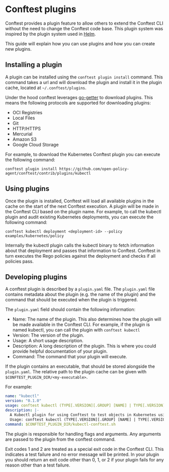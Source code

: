 # Conftest plugins

Conftest provides a plugin feature to allow others to extend the Conftest CLI without the need to change the Conftest code base. This plugin system was inspired by the plugin system used in [Helm](https://github.com/helm/helm).

This guide will explain how you can use plugins and how you can create new plugins.

## Installing a plugin

A plugin can be installed using the `conftest plugin install` command. This command takes a url and will download the plugin and install it in the plugin cache, located at `~/.conftest/plugins`.

Under the hood conftest leverages [go-getter](https://github.com/hashicorp/go-getter) to download plugins. This means the following protocols are supported for downloading plugins:

- OCI Registries
- Local Files
- Git
- HTTP/HTTPS
- Mercurial
- Amazon S3
- Google Cloud Storage

For example, to download the Kubernetes Conftest plugin you can execute the following command:

```console
conftest plugin install https://github.com/open-policy-agent/conftest/contrib/plugins/kubectl
```

## Using plugins

Once the plugin is installed, Conftest will load all available plugins in the cache on the start of the next Conftest execution. A plugin will be made in the Conftest CLI based on the plugin name. For example, to call the kubectl plugin and audit existing Kubernetes deployments, you can execute the following command:

```console
conftest kubectl deployment <deployment-id> --policy examples/kubernetes/policy
```

Internally the kubectl plugin calls the kubectl binary to fetch information about that deployment and passes that information to Conftest. Conftest in turn executes the Rego policies against the deployment and checks if all policies pass.

## Developing plugins

A conftest plugin is described by a `plugin.yaml` file. The `plugin.yaml` file contains metadata about the plugin (e.g. the name of the plugin) and the command that should be executed when the plugin is triggered.

The `plugin.yaml` field should contain the following information:

- Name: The name of the plugin. This also determines how the plugin will be made available in the Conftest CLI. For example, if the plugin is named kubectl, you can call the plugin with `conftest kubectl`
- Version: The version of the plugin.
- Usage: A short usage description.
- Description: A long description of the plugin. This is where you could provide helpful documentation of your plugin.
- Command: The command that your plugin will execute.

If the plugin contains an executable, that should be stored alongside the `plugin.yaml`. The relative path to the plugin cache can be given with `$CONFTEST_PLUGIN_DIR/<my-executable>`.

For example:

```yaml
name: "kubectl"
version: "0.1.0"
usage: conftest kubectl (TYPE[.VERSION][.GROUP] [NAME] | TYPE[.VERSION][.GROUP]/NAME).
description: |-
  A Kubectl plugin for using Conftest to test objects in Kubernetes using Open Policy Agent.
  Usage: conftest kubectl (TYPE[.VERSION][.GROUP] [NAME] | TYPE[.VERSION][.GROUP]/NAME).
command: $CONFTEST_PLUGIN_DIR/kubectl-conftest.sh
```

The plugin is responsible for handling flags and arguments. Any arguments are passed to the plugin from the conftest command.

Exit codes 1 and 2 are treated as a special exit code in the Conftest CLI. This indicates a test failure and no error message will be printed. In your plugin you should return an exit code other than 0, 1, or 2 if your plugin fails for any reason other than a test failure.
